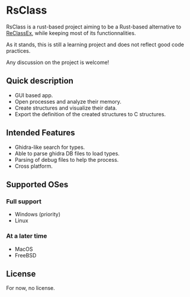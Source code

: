 # RsClass

RsClass is a rust-based project aiming to be a Rust-based alternative to [ReClassEx](https://github.com/ajkhoury/ReClassEx), while keeping most of its functionnalities.

As it stands, this is still a learning project and does not reflect good code 
practices.

Any discussion on the project is welcome!

## Quick description

- GUI based app.
- Open processes and analyze their memory.
- Create structures and visualize their data.
- Export the definition of the created structures to C structures.

## Intended Features

- Ghidra-like search for types.
- Able to parse ghidra DB files to load types.
- Parsing of debug files to help the process.
- Cross platform.

## Supported OSes

### Full support

- Windows (priority)
- Linux

### At a later time

- MacOS
- FreeBSD

## License

For now, no license.
